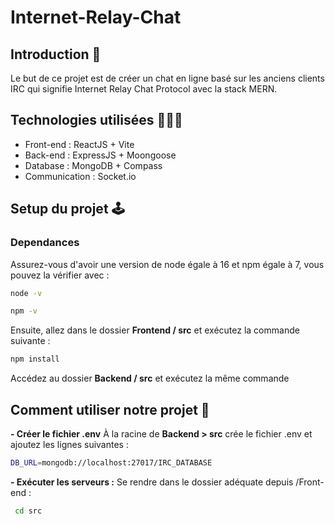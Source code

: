 # Internet-Relay-Chat

## Introduction 📖
Le but de ce projet est de créer un chat en ligne basé sur les anciens clients IRC qui signifie Internet Relay Chat Protocol avec la stack MERN.

## Technologies utilisées 👨🏻‍💻
- Front-end : ReactJS + Vite
- Back-end : ExpressJS + Moongoose
- Database : MongoDB + Compass
- Communication : Socket.io

## Setup du projet 🕹️

### Dependances

Assurez-vous d'avoir une version de node égale à 16 et npm égale à 7, vous pouvez la vérifier avec :

```bash
node -v
```

```bash
npm -v
```

Ensuite, allez dans le dossier **Frontend / src** et exécutez la commande suivante :

```bash
npm install
```
Accédez au dossier **Backend / src** et exécutez la même commande

## Comment utiliser notre projet 🚀 ##

**- Créer le fichier .env**
À la racine de **Backend > src** crée le fichier .env et ajoutez les lignes suivantes :

```bash
DB_URL=mongodb://localhost:27017/IRC_DATABASE
```

**- Exécuter les serveurs :**
Se rendre dans le dossier adéquate depuis /Front-end :

```bash
 cd src
```
